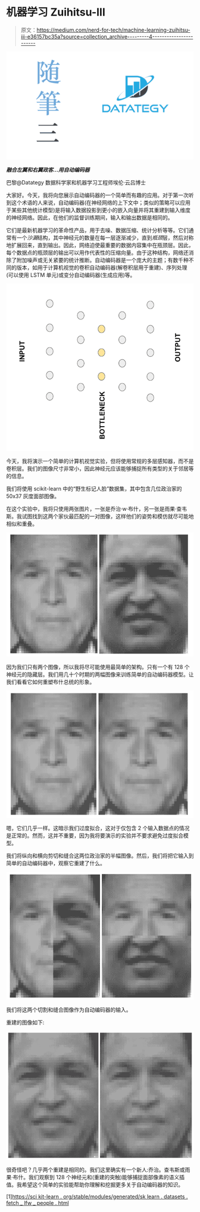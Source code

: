 # 机器学习 Zuihitsu-III

> 原文：<https://medium.com/nerd-for-tech/machine-learning-zuihitsu-iii-e36157bc35a?source=collection_archive---------4----------------------->

![](img/3d0164ffea19637b6ebc9320e6899581.png)

***融合左翼和右翼政客…用自动编码器***

巴黎@Datategy 数据科学家和机器学习工程师埃伦·云吕博士

大家好。今天，我将向您展示自动编码器的一个简单而有趣的应用。对于第一次听到这个术语的人来说，自动编码器(在神经网络的上下文中；类似的策略可以应用于某些其他统计模型)是将输入数据投影到更小的嵌入向量并将其重建到输入维度的神经网络。因此，在他们的监督训练期间，输入和输出数据是相同的。

它们是最新机器学习的革命性产品，用于去噪、数据压缩、统计分析等等。它们通常有一个*沙漏*结构，其中神经元的数量在每一层逐渐减少，直到*瓶颈*层，然后对称地扩展回来，直到输出。因此，网络迫使最重要的数据内容集中在瓶颈层。因此，每个数据点的瓶颈层的输出可以用作代表性的压缩向量。由于这种结构，网络还消除了附加噪声或无关紧要的统计推断。自动编码器是一个庞大的主题；有数千种不同的版本，如用于计算机视觉的卷积自动编码器(解卷积层用于重建)、序列处理(可以使用 LSTM 单元)或变分自动编码器(生成应用)等。

![](img/a30c0d7d62d525d117771ea111ccfe56.png)

今天，我将演示一个简单的计算机视觉实验，但将使用常规的多层感知器，而不是卷积层。我们的图像尺寸非常小，因此神经元应该能够捕捉所有类型的关于邻居等的信息。

我们将使用 scikit-learn 中的“野生标记人脸”数据集，其中包含几位政治家的 50x37 灰度面部图像。

在这个实验中，我将只使用两张图片，一张是乔治·w·布什，另一张是雨果·查韦斯。我试图找到这两个家伙最匹配的一对图像，这样他们的姿势和模仿就尽可能地相似和重叠。

![](img/7e2b683083f6ffeb98ccef41f5b5d082.png)

因为我们只有两个图像，所以我将尽可能使用最简单的架构。只有一个有 128 个神经元的隐藏层。我们用几十个时期的两幅图像来训练简单的自动编码器模型。让我们看看它如何重塑布什总统的形象。

![](img/d1cebf78a7f25d0d3946cbb81e703e4f.png)

嗯，它们几乎一样。这暗示我们过度拟合，这对于仅包含 2 个输入数据点的情况是正常的。然而，这并不重要，因为我将要演示的实验并不要求避免过度拟合模型。

我们将纵向和横向剪切和缝合这两位政治家的半幅图像。然后，我们将把它输入到简单的自动编码器中，观察它重建了什么。

![](img/7c16adb7a6ab11244e45ad55eb9c4090.png)

我们将这两个切割和缝合图像作为自动编码器的输入。

重建的图像如下:

![](img/1cfbbc1c6702d7eeb252e8cb56455d68.png)

很奇怪吧？几乎两个重建是相同的。我们这里确实有一个新人:乔治。查韦斯或雨果·布什。我们观察到 128 个神经元和(重建的突触)能够捕捉面部像素的语义插值。我希望这个简单的实验能帮助你理解和挖掘更多关于自动编码器的知识。

[1][https://sci kit-learn . org/stable/modules/generated/sk learn . datasets . fetch _ lfw _ people . html](https://scikit-learn.org/stable/modules/generated/sklearn.datasets.fetch_lfw_people.html)